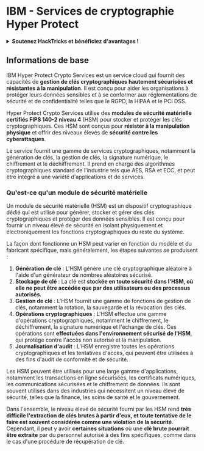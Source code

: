 # IBM - Services de cryptographie Hyper Protect

<details>

<summary><strong>Soutenez HackTricks et bénéficiez d'avantages !</strong></summary>

* Si vous souhaitez voir votre **entreprise annoncée dans HackTricks** ou si vous souhaitez accéder à la **dernière version de PEASS ou télécharger HackTricks en PDF**, consultez les [**PLANS D'ABONNEMENT**](https://github.com/sponsors/carlospolop) !
* Obtenez le [**swag officiel PEASS & HackTricks**](https://peass.creator-spring.com)
* Découvrez [**The PEASS Family**](https://opensea.io/collection/the-peass-family), notre collection d'[**NFTs**](https://opensea.io/collection/the-peass-family) exclusifs
* **Rejoignez** 💬 [**le groupe Discord**](https://discord.gg/hRep4RUj7f) ou le [**groupe Telegram**](https://t.me/peass) ou **suivez** moi sur **Twitter** 🐦 [**@carlospolopm**](https://twitter.com/carlospolopm).
* **Partagez vos astuces de piratage en soumettant des PR aux** [**HackTricks**](https://github.com/carlospolop/hacktricks) et [**HackTricks Cloud**](https://github.com/carlospolop/hacktricks-cloud) **dépôts Github.**

</details>

## Informations de base

IBM Hyper Protect Crypto Services est un service cloud qui fournit des capacités de **gestion de clés cryptographiques hautement sécurisées et résistantes à la manipulation**. Il est conçu pour aider les organisations à protéger leurs données sensibles et à se conformer aux réglementations de sécurité et de confidentialité telles que le RGPD, la HIPAA et le PCI DSS.

Hyper Protect Crypto Services utilise des **modules de sécurité matérielle certifiés FIPS 140-2 niveau 4** (HSM) pour stocker et protéger les clés cryptographiques. Ces HSM sont conçus pour **résister à la manipulation physique** et offrir des niveaux élevés de **sécurité contre les cyberattaques**.

Le service fournit une gamme de services cryptographiques, notamment la génération de clés, la gestion de clés, la signature numérique, le chiffrement et le déchiffrement. Il prend en charge des algorithmes cryptographiques standard de l'industrie tels que AES, RSA et ECC, et peut être intégré à une variété d'applications et de services.

### Qu'est-ce qu'un module de sécurité matérielle

Un module de sécurité matérielle (HSM) est un dispositif cryptographique dédié qui est utilisé pour générer, stocker et gérer des clés cryptographiques et protéger des données sensibles. Il est conçu pour fournir un niveau élevé de sécurité en isolant physiquement et électroniquement les fonctions cryptographiques du reste du système.

La façon dont fonctionne un HSM peut varier en fonction du modèle et du fabricant spécifique, mais généralement, les étapes suivantes se produisent :

1. **Génération de clé** : L'HSM génère une clé cryptographique aléatoire à l'aide d'un générateur de nombres aléatoires sécurisé.
2. **Stockage de clé** : La clé est **stockée en toute sécurité dans l'HSM, où elle ne peut être accédée que par des utilisateurs ou des processus autorisés**.
3. **Gestion de clé** : L'HSM fournit une gamme de fonctions de gestion de clés, notamment la rotation, la sauvegarde et la révocation des clés.
4. **Opérations cryptographiques** : L'HSM effectue une gamme d'opérations cryptographiques, notamment le chiffrement, le déchiffrement, la signature numérique et l'échange de clés. Ces opérations sont **effectuées dans l'environnement sécurisé de l'HSM**, qui protège contre l'accès non autorisé et la manipulation.
5. **Journalisation d'audit** : L'HSM enregistre toutes les opérations cryptographiques et les tentatives d'accès, qui peuvent être utilisées à des fins d'audit de conformité et de sécurité.

Les HSM peuvent être utilisés pour une large gamme d'applications, notamment les transactions en ligne sécurisées, les certificats numériques, les communications sécurisées et le chiffrement de données. Ils sont souvent utilisés dans des industries qui nécessitent un niveau élevé de sécurité, telles que la finance, les soins de santé et le gouvernement.

Dans l'ensemble, le niveau élevé de sécurité fourni par les HSM rend **très difficile l'extraction de clés brutes à partir d'eux, et toute tentative de le faire est souvent considérée comme une violation de la sécurité**. Cependant, il peut y avoir **certaines situations** où une **clé brute pourrait être extraite** par du personnel autorisé à des fins spécifiques, comme dans le cas d'une procédure de récupération de clé.